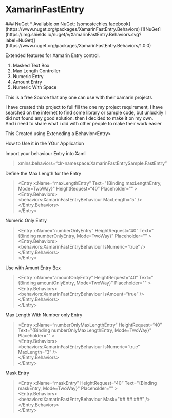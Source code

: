 <h1><a id="XamarinFastEntry_0"></a>XamarinFastEntry</h1>
### NuGet
* Available on NuGet: [somostechies.facebook](https://www.nuget.org/packages/XamarinFastEntry.Behaviors) [![NuGet](https://img.shields.io/nuget/v/XamarinFastEntry.Behaviors.svg?label=NuGet)](https://www.nuget.org/packages/XamarinFastEntry.Behaviors/1.0.0)
<p>Extended features for Xamarin Entry control.</p>
<ol>
<li>Masked Text Box</li>
<li>Max Length Controller</li>
<li>Numeric Entry</li>
<li>Amount Entry</li>
<li>Numeric With Space</li>
</ol>
<p>This is a free Source that any one can use with their xamarin projects</p>
<p>I have created this project to full fill the one my project requirement, I have searched on the internet to find some library or sample code, but unluckily I did not found any good solution. then I decided to make it on my own.<br>
And i need to share what i did with other people to make their work easier</p>
<p>This Created using Exteneding a Behavior&lt;Entry&gt;</p>
<p>How to Use it in the YOur Application</p>
<p>Import your behaviour Entry into Xaml</p>
<blockquote>
<p>xmlns:behaviors=“clr-namespace:XamarinFastEntrySample.FastEntry”</p>
</blockquote>
<p>Define the Max Length for the Entry</p>
<blockquote>
<p>&lt;Entry x:Name=“maxLengthEntry” Text=&quot;{Binding maxLengthEntry, Mode=TwoWay}&quot; HeightRequest=“40” Placeholder=&quot;&quot; &gt;<br>
&lt;Entry.Behaviors&gt;<br>
&lt;behaviors:XamarinFastEntryBehaviour MaxLength=“5” /&gt;<br>
&lt;/Entry.Behaviors&gt;<br>
&lt;/Entry&gt;</p>
</blockquote>
<p>Numeric Only Entry</p>
<blockquote>
<p>&lt;Entry x:Name=“numberOnlyEntry” HeightRequest=“40” Text=&quot;{Binding numberOnlyEntry, Mode=TwoWay}&quot; Placeholder=&quot;&quot; &gt;<br>
&lt;Entry.Behaviors&gt;<br>
&lt;behaviors:XamarinFastEntryBehaviour IsNumeric=“true” /&gt;<br>
&lt;/Entry.Behaviors&gt;<br>
&lt;/Entry&gt;</p>
</blockquote>
<p>Use with Amunt Entry Box</p>
<blockquote>
<p>&lt;Entry x:Name=“amountOnlyEntry” HeightRequest=“40” Text=&quot;{Binding amountOnlyEntry, Mode=TwoWay}&quot; Placeholder=&quot;&quot; &gt;<br>
&lt;Entry.Behaviors&gt;<br>
&lt;behaviors:XamarinFastEntryBehaviour IsAmount=“true” /&gt;<br>
&lt;/Entry.Behaviors&gt;<br>
&lt;/Entry&gt;</p>
</blockquote>
<p>Max Length With Number only Entry</p>
<blockquote>
<p>&lt;Entry x:Name=“numberOnlyMaxLengthEntry” HeightRequest=“40” Text=&quot;{Binding numberOnlyMaxLengthEntry, Mode=TwoWay}&quot; Placeholder=&quot;&quot; &gt;<br>
&lt;Entry.Behaviors&gt;<br>
&lt;behaviors:XamarinFastEntryBehaviour IsNumeric=“true” MaxLength=“3” /&gt;<br>
&lt;/Entry.Behaviors&gt;<br>
&lt;/Entry&gt;</p>
</blockquote>
<p>Mask Entry</p>
<blockquote>
<p>&lt;Entry x:Name=“maskEntry” HeightRequest=“40” Text=&quot;{Binding maskEntry, Mode=TwoWay}&quot; Placeholder=&quot;&quot; &gt;<br>
&lt;Entry.Behaviors&gt;<br>
&lt;behaviors:XamarinFastEntryBehaviour Mask=&quot;## ## ###&quot; /&gt;<br>
&lt;/Entry.Behaviors&gt;<br>
&lt;/Entry&gt;</p>
</blockquote>
